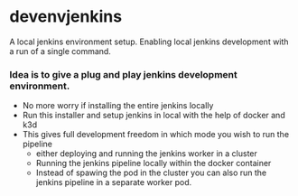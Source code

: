 # devenvjenkins
A local jenkins environment setup. Enabling local jenkins development with a run of a single command.

### Idea is to give a plug and play jenkins development environment.
- No more worry if installing the entire jenkins locally
- Run this installer and setup jenkins in local with the help of docker and k3d
- This gives full development freedom in which mode you wish to run the pipeline
    - either deploying and running the jenkins worker in a cluster
    - Running the jenkins pipeline locally within the docker container
    - Instead of spawing the pod in the cluster you can also run the jenkins pipeline in a separate worker pod.


